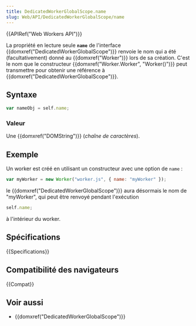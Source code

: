 ```yaml
---
title: DedicatedWorkerGlobalScope.name
slug: Web/API/DedicatedWorkerGlobalScope/name
---
```


{{APIRef("Web Workers API")}}

La propriété en lecture seule **`name`** de l'interface {{domxref("DedicatedWorkerGlobalScope")}} renvoie le nom qui a été (facultativement) donné au {{domxref("Worker")}} lors de sa création. C'est le nom que le constructeur {{domxref("Worker.Worker", "Worker()")}} peut transmettre pour obtenir une référence à {{domxref("DedicatedWorkerGlobalScope")}}.

## Syntaxe

```js
var nameObj = self.name;
```

### Valeur

Une {{domxref("DOMString")}} (_chaîne de caractères_).

## Exemple

Un worker est créé en utilisant un constructeur avec une option de `name` :

```js
var myWorker = new Worker("worker.js", { name: "myWorker" });
```

le {{domxref("DedicatedWorkerGlobalScope")}} aura désormais le nom de "myWorker", qui peut être renvoyé pendant l'exécution

```js
self.name;
```

à l'intérieur du worker.

## Spécifications

{{Specifications}}

## Compatibilité des navigateurs

{{Compat}}

## Voir aussi

- {{domxref("DedicatedWorkerGlobalScope")}}
